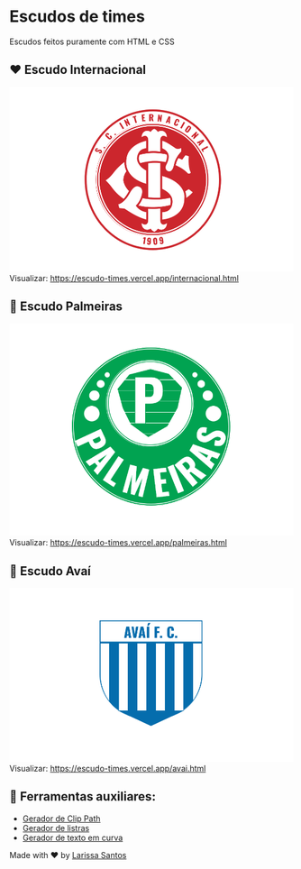 # Escudos de times
Escudos feitos puramente com HTML e CSS

## :heart: Escudo Internacional
![imagem](https://github.com/LariMoro20/Escudo-Times/blob/main/screenshots/escudo-internacional.png)
Visualizar: https://escudo-times.vercel.app/internacional.html

## :green_heart: Escudo Palmeiras
![imagem](https://github.com/LariMoro20/Escudo-Times/blob/main/screenshots/escudo-palmeiras.png)
Visualizar: https://escudo-times.vercel.app/palmeiras.html

## :blue_heart: Escudo Avaí

![imagem](https://github.com/LariMoro20/Escudo-Times/blob/main/screenshots/escudo-avai.png)
Visualizar: https://escudo-times.vercel.app/avai.html


## :hammer: Ferramentas auxiliares:

- [Gerador de Clip Path](https://www.cssportal.com/css-clip-path-generator/)
- [Gerador de listras](https://stripesgenerator.com/)
- [Gerador de texto em curva](https://csswarp.eleqtriq.com/code)

Made with :heart: by [Larissa Santos](https://larissa-santos.vercel.app/)
